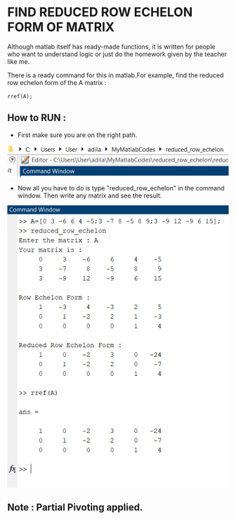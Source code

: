 # FIND REDUCED ROW ECHELON FORM OF MATRIX 

Although matlab itself has ready-made functions, it is written for people who want to understand logic or just do the homework given by the teacher like me.

There is a ready command for this in matlab.For example,
find the reduced row echelon form of the A matrix :
```
rref(A);
```

## How to RUN :

-  First make sure you are on the right path.

 <img src="./images/path.png">

-  Now all you have to do is type "reduced_row_echelon" in the command window.
Then write any matrix and see the result.

 <img src="./images/answer.png">

 ## Note : Partial Pivoting applied.